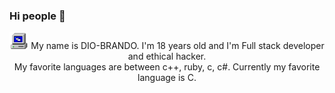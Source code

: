 ### Hi people 👋
<p align="center">
 <img src="https://github.com/TheDudeThatCode/TheDudeThatCode/blob/master/Assets/PC.gif"width="30px">
  <span>My name is DIO-BRANDO. I'm 18 years old and I'm Full stack developer and ethical hacker.</span><br>
  <span>My favorite languages are between c++, ruby, c, c#. Currently my favorite language is C.
<br><br></span>
</p>
